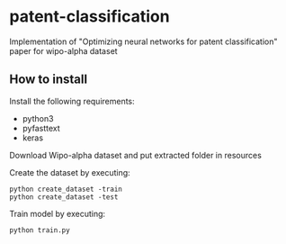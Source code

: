 # patent-classification
Implementation of "Optimizing neural networks for patent classification" paper for wipo-alpha dataset

## How to install

Install the following requirements:
  - python3
  - pyfasttext
  - keras
  
Download Wipo-alpha dataset and put extracted folder in resources

Create the dataset by executing:

```
python create_dataset -train
python create_dataset -test
```

Train model by executing:
```
python train.py
```
